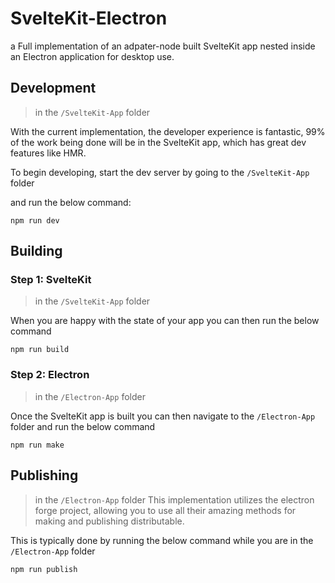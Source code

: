# SvelteKit-Electron
a Full implementation of an adpater-node built SvelteKit app nested inside an Electron application for desktop use.

## Development
> in the `/SvelteKit-App` folder

With the current implementation, the developer experience is fantastic, 99% of the work being done will be in the SvelteKit app, which has great dev features like HMR.

To begin developing, start the dev server by going to the `/SvelteKit-App` folder

and run the below command:
```
npm run dev
``` 


## Building

### Step 1: SvelteKit
> in the `/SvelteKit-App` folder

When you are happy with the state of your app you can then run the below command 
```
npm run build
```


### Step 2: Electron
> in the `/Electron-App` folder

Once the SvelteKit app is built you can then navigate to the `/Electron-App` folder and run the below command 
```
npm run make
```


## Publishing
> in the `/Electron-App` folder
This implementation utilizes the electron forge project, allowing you to use all their amazing methods for making and publishing distributable.

This is typically done by running the below command while you are in the `/Electron-App` folder

```
npm run publish
```
